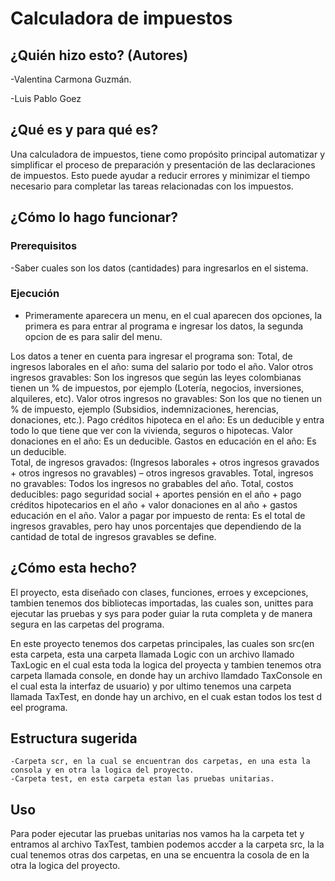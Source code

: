 # Calculadora de impuestos 

## ¿Quién hizo esto? (Autores)

-Valentina Carmona Guzmán. 

-Luis Pablo Goez 

## ¿Qué es y para qué es?

Una calculadora de impuestos, tiene como propósito principal automatizar y simplificar el proceso de preparación y presentación de las declaraciones de impuestos. Esto puede ayudar a reducir errores y minimizar el tiempo necesario para completar las tareas relacionadas con los impuestos.

## ¿Cómo lo hago funcionar?

### Prerequisitos
-Saber cuales son los datos (cantidades) para ingresarlos en el sistema.

### Ejecución 
- Primeramente aparecera un menu, en el cual aparecen dos opciones, la primera es para entrar al programa e ingresar los datos, la segunda opcion de es para salir del menu. 

Los datos a tener en cuenta para ingresar el programa son: 
Total, de ingresos laborales en el año: suma del salario por todo el año. 
Valor otros ingresos gravables: Son los ingresos que según las leyes colombianas tienen un % de impuestos, por ejemplo (Lotería, negocios, inversiones, alquileres, etc). 
Valor otros ingresos no gravables: Son los que no tienen un % de impuesto, ejemplo (Subsidios, indemnizaciones, herencias, donaciones, etc.).
Pago créditos hipoteca en el año: Es un deducible y entra todo lo que tiene que ver con la vivienda, seguros o hipotecas. 
Valor donaciones en el año: Es un deducible. 
Gastos en educación en el año: Es un deducible.  
Total, de ingresos gravados: (Ingresos laborales + otros ingresos gravados + otros ingresos no gravables) – otros ingresos gravables. 
Total, ingresos no gravables: Todos los ingresos no grabables del año. 
Total, costos deducibles: pago seguridad social + aportes pensión en el año + pago créditos hipotecarios en el año + valor donaciones en al año + gastos educación en el año. 
Valor a pagar por impuesto de renta: Es el total de ingresos gravables, pero hay unos porcentajes que dependiendo de la cantidad de total de ingresos gravables se define. 

## ¿Cómo esta hecho?

El proyecto, esta diseñado con clases, funciones, erroes y excepciones, tambien tenemos dos bibliotecas importadas, las cuales son, unittes para ejecutar las pruebas y sys para poder guiar la ruta completa y de manera segura en las carpetas del programa.

En este proyecto tenemos dos carpetas principales, las cuales son src(en esta carpeta, esta una carpeta llamada Logic con un archivo llamado TaxLogic en el cual esta toda la logica del proyecta y tambien tenemos otra carpeta llamada console, en donde hay un archivo llamdado TaxConsole en el cual esta la interfaz de usuario) y por ultimo tenemos una carpeta llamada TaxTest, en donde hay un archivo, en el cuak estan todos los test d eel programa.


## Estructura sugerida
    -Carpeta scr, en la cual se encuentran dos carpetas, en una esta la consola y en otra la logica del proyecto.
    -Carpeta test, en esta carpeta estan las pruebas unitarias. 
    
## Uso 
Para poder ejecutar las pruebas unitarias nos vamos ha la carpeta tet y entramos al archivo TaxTest, tambien podemos accder a la carpeta src, la la cual tenemos otras dos carpetas, en una se encuentra la cosola de en la otra la logica del proyecto.